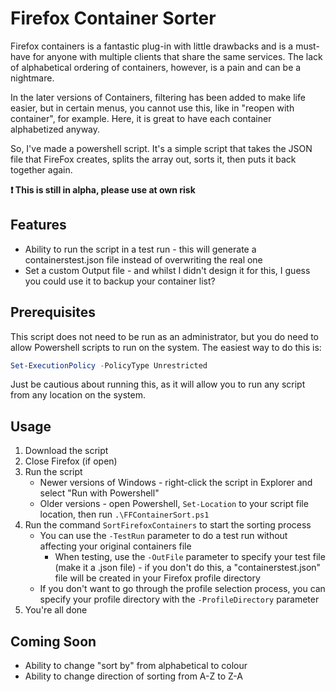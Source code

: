 # Firefox Container Sorter
Firefox containers is a fantastic plug-in with little drawbacks and is a must-have for anyone with multiple clients that share the same services. The lack of alphabetical ordering of containers, however, is a pain and can be a nightmare.

In the later versions of Containers, filtering has been added to make life easier, but in certain menus, you cannot use this, like in "reopen with container", for example. Here, it is great to have each container alphabetized anyway. 

So, I've made a powershell script. It's a simple script that takes the JSON file that FireFox creates, splits the array out, sorts it, then puts it back together again.

**:exclamation: This is still in alpha, please use at own risk**

## Features

- Ability to run the script in a test run - this will generate a containerstest.json file instead of overwriting the real one
- Set a custom Output file - and whilst I didn't design it for this, I guess you could use it to backup your container list?

## Prerequisites

This script does not need to be run as an administrator, but you do need to allow Powershell scripts to run on the system. The easiest way to do this is:

```powershell
Set-ExecutionPolicy -PolicyType Unrestricted
```

Just be cautious about running this, as it will allow you to run any script from any location on the system.

## Usage

1. Download the script
2. Close Firefox (if open)
3. Run the script 
    - Newer versions of Windows - right-click the script in Explorer and select "Run with Powershell"
    - Older versions - open Powershell, ```Set-Location``` to your script file location, then run ```.\FFContainerSort.ps1```
4. Run the command ```SortFirefoxContainers``` to start the sorting process
    - You can use the ```-TestRun``` parameter to do a test run without affecting your original containers file
        - When testing, use the ```-OutFile``` parameter to specify your test file (make it a .json file) - if you don't do this, a "containerstest.json" file will be created in your Firefox profile directory
    - If you don't want to go through the profile selection process, you can specify your profile directory with the ```-ProfileDirectory``` parameter
5. You're all done

## Coming Soon

- Ability to change "sort by" from alphabetical to colour
- Ability to change direction of sorting from A-Z to Z-A

